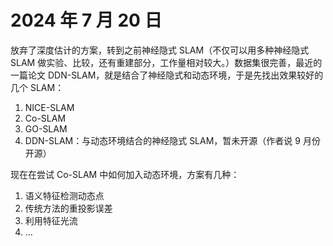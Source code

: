 # 2024 年 7 月 20 日

放弃了深度估计的方案，转到之前神经隐式 SLAM（不仅可以用多种神经隐式 SLAM 做实验、比较，还有重建部分，工作量相对较大。）数据集很完善，最近的一篇论文 DDN-SLAM，就是结合了神经隐式和动态环境，于是先找出效果较好的几个 SLAM：

1. NICE-SLAM
2. Co-SLAM
3. GO-SLAM
4. DDN-SLAM：与动态环境结合的神经隐式 SLAM，暂未开源（作者说 9 月份开源）

现在在尝试 Co-SLAM 中如何加入动态环境，方案有几种：

1. 语义特征检测动态点
2. 传统方法的重投影误差
3. 利用特征光流
4. ...